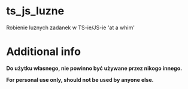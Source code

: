 # ts_js_luzne

Robienie luznych zadanek w TS-ie/JS-ie 'at a whim'

# Additional info

**Do użytku własnego, nie powinno być używane przez nikogo innego.**

**For personal use only, should not be used by anyone else.**
